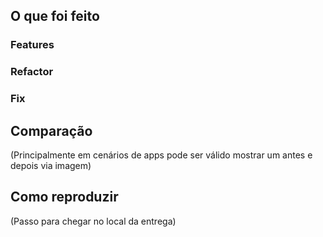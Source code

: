 ## O que foi feito 

### Features

### Refactor

### Fix 

## Comparação
(Principalmente em cenários de apps pode ser válido mostrar um antes e depois via imagem)

## Como reproduzir
(Passo para chegar no local da entrega)
